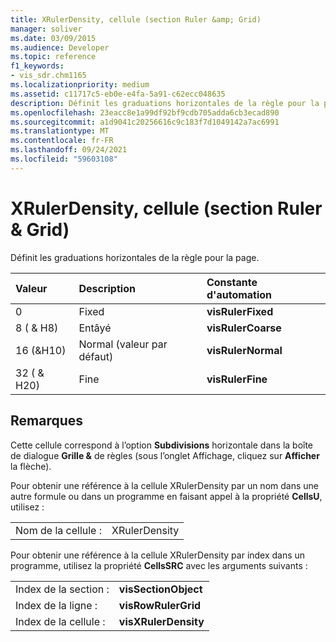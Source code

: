 ```yaml
---
title: XRulerDensity, cellule (section Ruler &amp; Grid)
manager: soliver
ms.date: 03/09/2015
ms.audience: Developer
ms.topic: reference
f1_keywords:
- vis_sdr.chm1165
ms.localizationpriority: medium
ms.assetid: c11717c5-eb0e-e4fa-5a91-c62ecc048635
description: Définit les graduations horizontales de la règle pour la page.
ms.openlocfilehash: 23eacc8e1a99df92bf9cdb705adda6cb3ecad890
ms.sourcegitcommit: a1d9041c20256616c9c183f7d1049142a7ac6991
ms.translationtype: MT
ms.contentlocale: fr-FR
ms.lasthandoff: 09/24/2021
ms.locfileid: "59603108"
---
```

# <a name="xrulerdensity-cell-ruler-amp-grid-section"></a>XRulerDensity, cellule (section Ruler &amp; Grid)

Définit les graduations horizontales de la règle pour la page.
  
|**Valeur**|**Description**|**Constante d'automation**|
|:-----|:-----|:-----|
|0  <br/> |Fixed  <br/> |**visRulerFixed** <br/> |
|8 ( &amp; H8)  <br/> |Entâyé  <br/> |**visRulerCoarse** <br/> |
|16 (&amp;H10)  <br/> |Normal (valeur par défaut)  <br/> |**visRulerNormal** <br/> |
|32 ( &amp; H20)  <br/> |Fine  <br/> |**visRulerFine** <br/> |
   
## <a name="remarks"></a>Remarques

Cette cellule correspond à l’option **Subdivisions** horizontale dans  la boîte de dialogue **Grille &amp;** de règles (sous l’onglet Affichage, cliquez sur **Afficher** la flèche). 
  
Pour obtenir une référence à la cellule XRulerDensity par un nom dans une autre formule ou dans un programme en faisant appel à la propriété **CellsU**, utilisez : 
  
|||
|:-----|:-----|
|Nom de la cellule :  <br/> |XRulerDensity  <br/> |
   
Pour obtenir une référence à la cellule XRulerDensity par index dans un programme, utilisez la propriété **CellsSRC** avec les arguments suivants : 
  
|||
|:-----|:-----|
|Index de la section :  <br/> |**visSectionObject** <br/> |
|Index de la ligne :  <br/> |**visRowRulerGrid** <br/> |
|Index de la cellule :  <br/> |**visXRulerDensity** <br/> |
   

